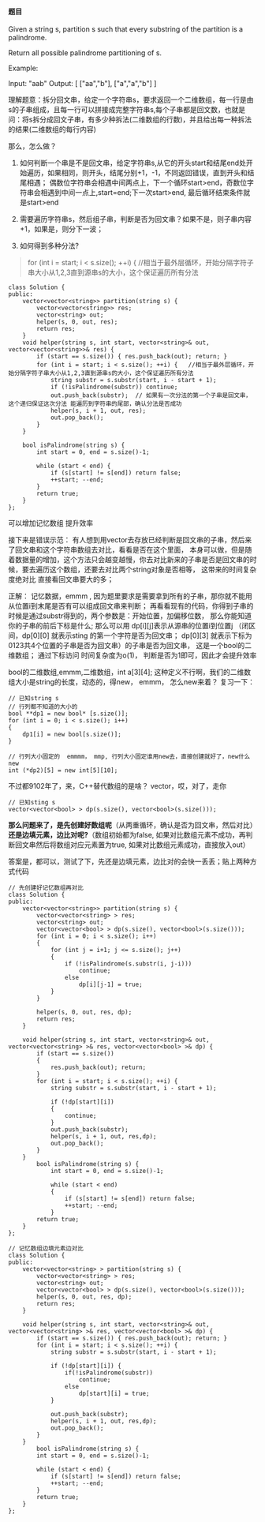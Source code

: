 #### 题目

Given a string s, partition s such that every substring of the partition is a palindrome.

Return all possible palindrome partitioning of s.

Example:

Input: "aab"
Output:
[
  ["aa","b"],
  ["a","a","b"]
]

理解题意：拆分回文串，给定一个字符串s，要求返回一个二维数组，每一行是由s的子串组成，且每一行可以拼接成完整字符串s,每个子串都是回文数，也就是问：将s拆分成回文子串，有多少种拆法(二维数组的行数)，并且给出每一种拆法的结果(二维数组的每行内容)

那么，怎么做？

1. 如何判断一个串是不是回文串，给定字符串s,从它的开头start和结尾end处开始遍历，如果相同，则开头，结尾分别+1，-1，不同返回错误，直到开头和结尾相遇； 偶数位字符串会相遇中间两点上，下一个循环start>end，奇数位字符串会相遇到中间一点上,start=end;下一次start>end, 最后循环结束条件就是start>end

2. 需要遍历字符串s，然后组子串，判断是否为回文串？如果不是，则子串内容+1，如果是，则分下一波；

3. 如何得到多种分法?
> for (int i = start; i < s.size(); ++i) {   //相当于最外层循环，开始分隔字符子串大小从1,2,3直到源串s的大小，这个保证遍历所有分法

```
class Solution {
public:
	vector<vector<string>> partition(string s) {
		vector<vector<string>> res;
		vector<string> out;
		helper(s, 0, out, res);
		return res;
	}
	void helper(string s, int start, vector<string>& out, vector<vector<string>>& res) {
		if (start == s.size()) { res.push_back(out); return; }
		for (int i = start; i < s.size(); ++i) {   //相当于最外层循环，开始分隔字符子串大小从1,2,3直到源串s的大小，这个保证遍历所有分法
			string substr = s.substr(start, i - start + 1);
			if (!isPalindrome(substr)) continue;
			out.push_back(substr);  // 如果有一次分法的第一个子串是回文串，这个递归保证这次分法 能遍历到字符串的尾部，确认分法是否成功
			helper(s, i + 1, out, res);
			out.pop_back();
		}
	}

	bool isPalindrome(string s) {
		int start = 0, end = s.size()-1;

		while (start < end) {
			if (s[start] != s[end]) return false;
			++start; --end;
		}
		return true;
	}
};
```

可以增加记忆数组 提升效率

接下来是错误示范：
有人想到用vector<string>去存放已经判断是回文串的子串，然后来了回文串和这个字符串数组去对比，看看是否在这个里面， 本身可以做，但是随着数据量的增加，这个方法只会越变越慢，你去对比新来的子串是否是回文串的时候，要去遍历这个数组，还要去对比两个string对象是否相等， 这带来的时间复杂度绝对比 直接看回文串要大的多；

正解：
记忆数据，emmm , 因为题里要求是需要拿到所有的子串，那你就不能用 从位置i到末尾是否有可以组成回文串来判断； 再看看现有的代码，你得到子串的时候是通过substr得到的，两个参数是：开始位置，加偏移位数， 那么你能知道你的子串的前后下标是什么; 那么可以用 dp[i][j]表示从源串的位置i到位置j （闭区间，dp[0][0] 就表示sting 的第一个字符是否为回文串； dp[0][3] 就表示下标为0123共4个位置的子串是否为回文串）的子串是否为回文串， 这是一个bool的二维数组； 通过下标访问 时间复杂度为o(1)， 判断是否为1即可，因此才会提升效率


bool的二维数组,emmm,二维数组，int a[3][4]; 这种定义不行啊，我们的二维数组大小是string的长度，动态的，得new， emmm， 怎么new来着？ 复习一下：

```
// 已知string s
// 行列都不知道的大小的
bool **dp1 = new bool* [s.size()];
for (int i = 0; i < s.size(); i++)
{
    dp1[i] = new bool[s.size()];
}

// 行列大小固定的  emmmm， mmp, 行列大小固定谁用new去，直接创建就好了，new什么new
int (*dp2)[5] = new int[5][10];
```

不过都9102年了，来，C++替代数组的是啥？ vector，哎，对了，走你
```
// 已知sting s
vector<vector<bool> > dp(s.size(), vector<bool>(s.size()));
```

**那么问题来了，是先创建好数组呢**（从两重循环，确认是否为回文串，然后对比）
**还是边填元素，边比对呢?**（数组初始都为false, 如果对比数组元素不成功，再判断回文串然后将数组对应元素置为true, 如果对比数组元素成功，直接放入out）


答案是，都可以，测试了下，先还是边填元素，边比对的会快一丢丢；贴上两种方式代码

```
// 先创建好记忆数组再对比
class Solution {
public:
    vector<vector<string>> partition(string s) {
		vector<vector<string> > res;
		vector<string> out;
		vector<vector<bool> > dp(s.size(), vector<bool>(s.size()));
		for (int i = 0; i < s.size(); i++)
		{
			for (int j = i+1; j <= s.size(); j++)
			{
				if (!isPalindrome(s.substr(i, j-i)))
					continue;
				else
					dp[i][j-1] = true;
			}
		}

		helper(s, 0, out, res, dp);
		return res;
	}

	void helper(string s, int start, vector<string>& out, vector<vector<string> >& res, vector<vector<bool> >& dp) {
		if (start == s.size()) 
		{ 
			res.push_back(out); return; 
		}
		for (int i = start; i < s.size(); ++i) {
			string substr = s.substr(start, i - start + 1);

			if (!dp[start][i])
			{
				continue;
			}
			out.push_back(substr);
			helper(s, i + 1, out, res,dp);
			out.pop_back();
		}
	}
    	bool isPalindrome(string s) {
            int start = 0, end = s.size()-1;

            while (start < end) 
            {
                if (s[start] != s[end]) return false;
                ++start; --end;
			}
		return true;
	}
};

```

```
// 记忆数组边填元素边对比
class Solution {
public:
    vector<vector<string> > partition(string s) {
        vector<vector<string> > res;
		vector<string> out;
		vector<vector<bool> > dp(s.size(), vector<bool>(s.size()));
		helper(s, 0, out, res, dp);
		return res;
	}

	void helper(string s, int start, vector<string>& out, vector<vector<string> >& res, vector<vector<bool> >& dp) {
		if (start == s.size()) { res.push_back(out); return; }
		for (int i = start; i < s.size(); ++i) {
			string substr = s.substr(start, i - start + 1);

			if (!dp[start][i]) {
				if(!isPalindrome(substr))
					continue;
				else
					dp[start][i] = true;
			}

			out.push_back(substr);
			helper(s, i + 1, out, res,dp);
			out.pop_back();
		}
	}
    	bool isPalindrome(string s) {
		int start = 0, end = s.size()-1;

		while (start < end) {
			if (s[start] != s[end]) return false;
			++start; --end;
		}
		return true;
	}
};

```





